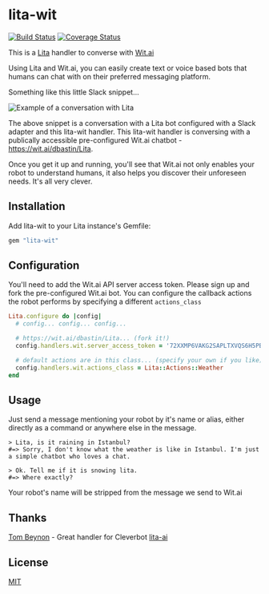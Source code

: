 # lita-wit

[![Build Status](https://travis-ci.org/dbastin/lita-wit.png?branch=master)](https://travis-ci.org/dbastin/lita-wit)
[![Coverage Status](https://coveralls.io/repos/dbastin/lita-wit/badge.png)](https://coveralls.io/r/dbastin/lita-wit)

This is a [Lita](https://www.lita.io) handler to converse with [Wit.ai](https://www.wit.ai)

Using Lita and Wit.ai, you can easily create text or voice based bots that humans can chat with on their preferred messaging platform.

Something like this little Slack snippet...

![Example of a conversation with Lita](https://raw.github.com/dbastin/lita-wit/master/example.png)

The above snippet is a conversation with a Lita bot configured with a Slack adapter and this lita-wit handler.
This lita-wit handler is conversing with a publically accessible pre-configured Wit.ai chatbot - https://wit.ai/dbastin/Lita.

Once you get it up and running, you'll see that Wit.ai not only enables your robot to understand humans, it also helps you discover their unforeseen needs. It's all very clever.

## Installation

Add lita-wit to your Lita instance's Gemfile:

``` ruby
gem "lita-wit"
```

## Configuration

You'll need to add the Wit.ai API server access token. Please sign up and fork the pre-configured Wit.ai bot.
You can configure the callback actions the robot performs by specifying a different `actions_class`

``` ruby
Lita.configure do |config|
  # config... config... config...

  # https://wit.ai/dbastin/Lita... (fork it!)
  config.handlers.wit.server_access_token = '72XXMP6VAKG2SAPLTXVQS6H5PBLVQIJW'

  # default actions are in this class... (specify your own if you like)
  config.handlers.wit.actions_class = Lita::Actions::Weather
end
```

## Usage

Just send a message mentioning your robot by it's name or alias, either directly as a command or anywhere else in the message.

```
> Lita, is it raining in Istanbul?
#=> Sorry, I don't know what the weather is like in Istanbul. I'm just a simple chatbot who loves a chat.

> Ok. Tell me if it is snowing lita.
#=> Where exactly?
```

Your robot's name will be stripped from the message we send to Wit.ai

## Thanks

[Tom Beynon](https://github.com/tombeynon) - Great handler for Cleverbot [lita-ai](https://github.com/tombeynon/lita-ai)

## License

[MIT](http://opensource.org/licenses/MIT)